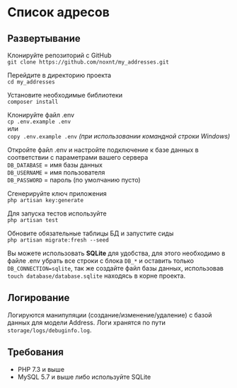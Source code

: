 # Список адресов

## Развертывание

Клонируйте репозиторий с GitHub<br>
`git clone https://github.com/noxnt/my_addresses.git`

Перейдите в директорию проекта<br>
`cd my_addresses`

Установите необходимые библиотеки<br>
`composer install`

Клонируйте файл .env<br>
`cp .env.example .env`<br>
или<br>
`copy .env.example .env` _(при использовании командной строки Windows)_

Откройте файл .env и настройте подключение к базе данных в соответствии с параметрами вашего сервера<br>
`DB_DATABASE` = имя базы данных<br>
`DB_USERNAME` = имя пользователя<br>
`DB_PASSWORD` = пароль (по умолчанию пусто)

Сгенерируйте ключ приложения<br>
`php artisan key:generate`

Для запуска тестов используйте<br>
`php artisan test`

Обновите обязательные таблицы БД и запустите сиды<br>
`php artisan migrate:fresh --seed`

Вы можете использовать **SQLite** для удобства, для этого необходимо в файле .env убрать все строки с блока `DB_*` и оставить только `DB_CONNECTION=sqlite`, так же создайте файл базы данных, использовав `touch database/database.sqlite` находясь в корне проекта.

## Логирование
Логируются манипуляции (создание/изменение/удаление) с базой данных для модели Address. Логи хранятся по пути `storage/logs/debuginfo.log`.

## Требования
* PHP 7.3 и выше
* MySQL 5.7 и выше либо используйте SQLite

